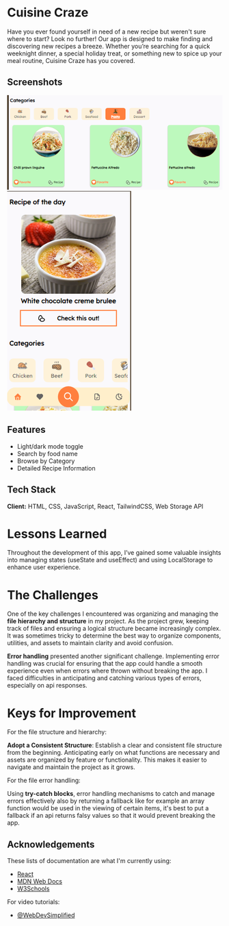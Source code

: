 
# Cuisine Craze

Have you ever found yourself in need of a new recipe but weren't sure where to start? Look no further! Our app is designed to make finding and discovering new recipes a breeze. Whether you’re searching for a quick weeknight dinner, a special holiday treat, or something new to spice up your meal routine, Cuisine Craze has you covered.

## Screenshots

![FHD](src/screenshots/fhd.png)
![Mobile View](src/screenshots/mobile.png)

## Features

- Light/dark mode toggle
- Search by food name
- Browse by Category
- Detailed Recipe Information


## Tech Stack

**Client:** HTML, CSS, JavaScript, React, TailwindCSS, Web Storage API


# Lessons Learned

Throughout the development of this app, I’ve gained some valuable insights into managing states (useState and useEffect) and using LocalStorage to enhance user experience.  

# The Challenges

One of the key challenges I encountered was organizing and managing the **file hierarchy and structure** in my project. As the project grew, keeping track of files and ensuring a logical structure became increasingly complex. It was sometimes tricky to determine the best way to organize components, utilities, and assets to maintain clarity and avoid confusion.

**Error handling** presented another significant challenge. Implementing error handling was crucial for ensuring that the app could handle a smooth experience even when errors where thrown without breaking the app. I faced difficulties in anticipating and catching various types of errors, especially on api responses.

# Keys for Improvement
For the file structure and hierarchy:

**Adopt a Consistent Structure**: Establish a clear and consistent file structure from the beginning. Anticipating early on what functions are necessary and assets are organized by feature or functionality. This makes it easier to navigate and maintain the project as it grows.

For the file error handling:

Using **try-catch blocks**, error handling mechanisms to catch and manage errors effectively also by returning a fallback like for example an array function would be used in the viewing of certain items, it's best to put a fallback if an api returns falsy values so that it would prevent breaking the app.




## Acknowledgements

These lists of documentation are what I'm currently using:

- [React](https://react.dev/)
- [MDN Web Docs](https://developer.mozilla.org/)
- [W3Schools](https://www.w3schools.com/)

For video tutorials:

- [@WebDevSimplified](https://www.youtube.com/c/webdevsimplified)